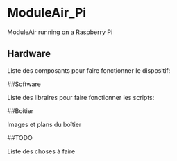 # ModuleAir_Pi
ModuleAir running on a Raspberry Pi

## Hardware

Liste des composants pour faire fonctionner le dispositif:

##Software

Liste des libraires pour faire fonctionner les scripts:

##Boitier

Images et plans du boîtier

##TODO

Liste des choses à faire
